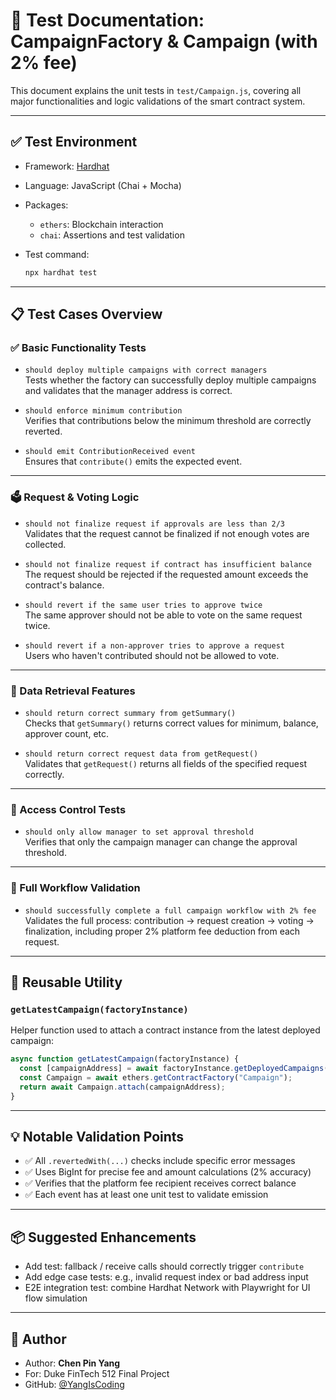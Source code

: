 # 🧪 Test Documentation: CampaignFactory & Campaign (with 2% fee)

This document explains the unit tests in `test/Campaign.js`, covering all major functionalities and logic validations of the smart contract system.

---

## ✅ Test Environment

- Framework: [Hardhat](https://hardhat.org/)
- Language: JavaScript (Chai + Mocha)
- Packages:
  - `ethers`: Blockchain interaction
  - `chai`: Assertions and test validation
- Test command:

  ```bash
  npx hardhat test
  ```

---

## 📋 Test Cases Overview

### ✅ Basic Functionality Tests

- `should deploy multiple campaigns with correct managers`  
  Tests whether the factory can successfully deploy multiple campaigns and validates that the manager address is correct.

- `should enforce minimum contribution`  
  Verifies that contributions below the minimum threshold are correctly reverted.

- `should emit ContributionReceived event`  
  Ensures that `contribute()` emits the expected event.

---

### 🗳️ Request & Voting Logic

- `should not finalize request if approvals are less than 2/3`  
  Validates that the request cannot be finalized if not enough votes are collected.

- `should not finalize request if contract has insufficient balance`  
  The request should be rejected if the requested amount exceeds the contract's balance.

- `should revert if the same user tries to approve twice`  
  The same approver should not be able to vote on the same request twice.

- `should revert if a non-approver tries to approve a request`  
  Users who haven't contributed should not be allowed to vote.

---

### 🧾 Data Retrieval Features

- `should return correct summary from getSummary()`  
  Checks that `getSummary()` returns correct values for minimum, balance, approver count, etc.

- `should return correct request data from getRequest()`  
  Validates that `getRequest()` returns all fields of the specified request correctly.

---

### 🔐 Access Control Tests

- `should only allow manager to set approval threshold`  
  Verifies that only the campaign manager can change the approval threshold.

---

### 💸 Full Workflow Validation

- `should successfully complete a full campaign workflow with 2% fee`  
  Validates the full process: contribution → request creation → voting → finalization, including proper 2% platform fee deduction from each request.

---

## 🔁 Reusable Utility

### `getLatestCampaign(factoryInstance)`

Helper function used to attach a contract instance from the latest deployed campaign:

```js
async function getLatestCampaign(factoryInstance) {
  const [campaignAddress] = await factoryInstance.getDeployedCampaigns();
  const Campaign = await ethers.getContractFactory("Campaign");
  return await Campaign.attach(campaignAddress);
}
```

---

## 💡 Notable Validation Points

- ✅ All `.revertedWith(...)` checks include specific error messages
- ✅ Uses BigInt for precise fee and amount calculations (2% accuracy)
- ✅ Verifies that the platform fee recipient receives correct balance
- ✅ Each event has at least one unit test to validate emission

---

## 📦 Suggested Enhancements

- Add test: fallback / receive calls should correctly trigger `contribute`
- Add edge case tests: e.g., invalid request index or bad address input
- E2E integration test: combine Hardhat Network with Playwright for UI flow simulation

---

## 🙌 Author

- Author: **Chen Pin Yang**
- For: Duke FinTech 512 Final Project
- GitHub: [@YangIsCoding](https://github.com/YangIsCoding)

